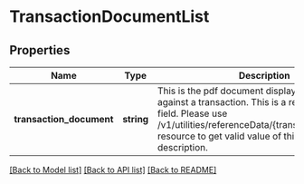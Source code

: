 # TransactionDocumentList

## Properties
Name | Type | Description | Notes
------------ | ------------- | ------------- | -------------
**transaction_document** | **string** | This is the pdf document displayed/generated against a transaction. This is a reference data field. Please use /v1/utilities/referenceData/{transactionDocument} resource to get valid value of this field with description. | [optional] 

[[Back to Model list]](../../README.md#documentation-for-models) [[Back to API list]](../../README.md#documentation-for-api-endpoints) [[Back to README]](../../README.md)

